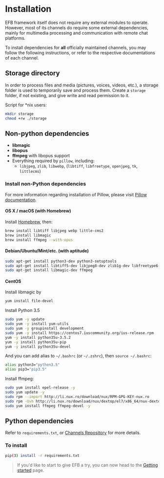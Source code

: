 # Installation
EFB framework itself does not require any external modules to operate. However, most of its channels do require some external dependencies, mainly for multimedia processing and communication with remote chat platforms.

To install dependencies for **all** officially maintained channels, you may follow the following instructions, or refer to the respective documentations of each channel.

## Storage directory

In order to process files and media (pictures, voices, videos, etc.), a storage folder is used to temporarily save and process them. Create a `storage` folder, if not existing, and give write and read permission to it.

Script for \*nix users:
```bash
mkdir storage
chmod +rw ./storage
```

## Non-python dependencies

* __libmagic__
* __libopus__
* __ffmpeg__ with libopus support
* Everything required by `pillow`, including:
    * `libjpeg`, `zlib`, `libwebp`, (`libtiff`, `libfreetype`, `openjpeg`, `tk`, `littlecms`)

### Install non-Python dependencies

For more information regarding installation of Pillow, please visit [Pillow documentation](https://pillow.readthedocs.io/en/3.0.x/installation.html).

#### OS X / macOS (with Homebrew)

Install [Homebrew](https://brew.sh), then:

```bash
brew install libtiff libjpeg webp little-cms2
brew install libmagic
brew install ffmpeg --with-opus
```

#### Debian/Ubuntu/Mint/etc. (with aptitude)

```bash
sudo apt-get install python3-dev python3-setuptools
sudo apt-get install libtiff5-dev libjpeg8-dev zlib1g-dev libfreetype6-dev liblcms2-dev libwebp-dev tcl8.5-dev tk8.5-dev
sudo apt-get install libmagic-dev ffmpeg
```

#### CentOS

Install libmagic by

```bash
yum install file-devel
```

Install Python 3.5

```bash
sudo yum -y update
sudo yum -y install yum-utils
sudo yum -y groupinstall development
sudo yum -y install https://centos7.iuscommunity.org/ius-release.rpm
yum -y install python35u-3.5.2
yum -y install python35u-pip
yum -y install python35u-devel
```

And you can add alias to `~/.bashrc` (or `~/.zshrc`), then `source ~/.bashrc`:

```bash
alias python3="python3.5"
alias pip3="pip3.5"
```

 Install ffmpeg:

```bash
sudo yum install epel-release -y
sudo yum update -y
sudo rpm --import http://li.nux.ro/download/nux/RPM-GPG-KEY-nux.ro
sudo rpm -Uvh http://li.nux.ro/download/nux/dextop/el7/x86_64/nux-dextop-release-0-5.el7.nux.noarch.rpm
sudo yum install ffmpeg ffmpeg-devel -y
```

## Python dependencies

Refer to `requirements.txt`, or [Channels Repository](channels-repository.md) for more details.

### To install
```bash
pip(3) install -r requirements.txt
```

> If you'd like to start to give EFB a try, you can now head to the [Getting started](getting-started.md) page.
